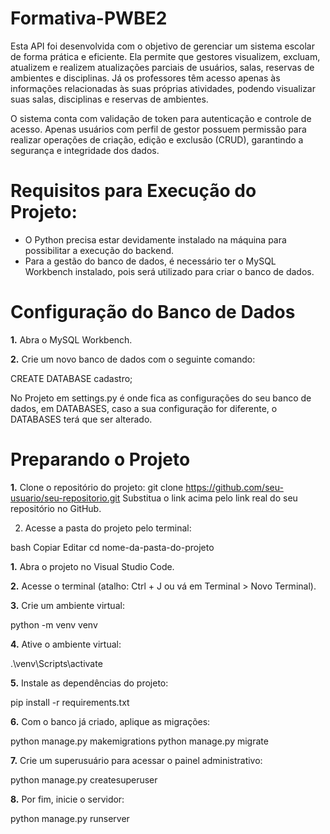 # Formativa-PWBE2
Esta API foi desenvolvida com o objetivo de gerenciar um sistema escolar de forma prática e eficiente. Ela permite que gestores visualizem, excluam, atualizem e realizem atualizações parciais de usuários, salas, reservas de ambientes e disciplinas. Já os professores têm acesso apenas às informações relacionadas às suas próprias atividades, podendo visualizar suas salas, disciplinas e reservas de ambientes.

O sistema conta com validação de token para autenticação e controle de acesso. Apenas usuários com perfil de gestor possuem permissão para realizar operações de criação, edição e exclusão (CRUD), garantindo a segurança e integridade dos dados.

# Requisitos para Execução do Projeto:
  - O Python precisa estar devidamente instalado na máquina para possibilitar a execução do backend.
  - Para a gestão do banco de dados, é necessário ter o MySQL Workbench instalado, pois será utilizado para criar o banco de dados.

# Configuração do Banco de Dados
**1.** Abra o MySQL Workbench.

**2.** Crie um novo banco de dados com o seguinte comando:

   CREATE DATABASE cadastro;

No Projeto em settings.py é onde fica as configurações do seu banco de dados, em DATABASES, caso a sua configuração for diferente, o DATABASES terá que ser alterado.

# Preparando o Projeto
**1.** Clone o repositório do projeto:
git clone https://github.com/seu-usuario/seu-repositorio.git
Substitua o link acima pelo link real do seu repositório no GitHub.

2. Acesse a pasta do projeto pelo terminal:

bash
Copiar
Editar
cd nome-da-pasta-do-projeto

**1.** Abra o projeto no Visual Studio Code.

**2.** Acesse o terminal (atalho: Ctrl + J ou vá em Terminal > Novo Terminal).

**3.** Crie um ambiente virtual:

python -m venv venv

**4.** Ative o ambiente virtual:

.\venv\Scripts\activate

**5.** Instale as dependências do projeto:

pip install -r requirements.txt

**6.** Com o banco já criado, aplique as migrações:

python manage.py makemigrations
python manage.py migrate

**7.** Crie um superusuário para acessar o painel administrativo:

python manage.py createsuperuser

**8.**  Por fim, inicie o servidor:

python manage.py runserver
